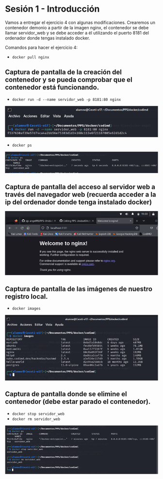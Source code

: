 # Sesión 1 - Introducción

Vamos a entregar el ejercicio 4 con algunas modificaciones. Crearemos un contenedor demonio a partir de la imagen nginx, el contenedor se debe llamar servidor_web y se debe acceder a él utilizando el puerto 8181 del ordenador donde tengas instalado docker.

Comandos para hacer el ejercicio 4:
* `docker pull nginx`

## Captura de pantalla de la creación del contenedor y se pueda comprobar que el contenedor está funcionando.
* `docker run -d --name servidor_web -p 8181:80 nginx`

![](/Images/img1.png)

* `docker ps`

![](/Images/img2.png)

## Captura de pantalla del acceso al servidor web a través del navegador web (recuerda acceder a la ip del ordenador donde tenga instalado docker) 

![](/Images/img3.png)


## Captura de pantalla de las imágenes de nuestro registro local.
* `docker images`

![](/Images/img4.png)

## Captura de pantalla donde se elimine el contenedor (debe estar parado el contenedor).
* `docker stop servidor_web`
* `docker rm servidor_web`

![](/Images/img5.png)



